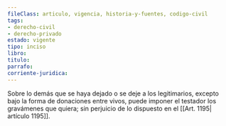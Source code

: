 ```yaml
---
fileClass: articulo, vigencia, historia-y-fuentes, codigo-civil
tags:
- derecho-civil
- derecho-privado
estado: vigente
tipo: inciso
libro:
titulo:
parrafo:
corriente-juridica:
---
```

Sobre lo demás que se haya dejado o se deje a los legitimarios, excepto bajo la forma de donaciones entre vivos, puede imponer el testador los gravámenes que quiera; sin perjuicio de lo dispuesto en el [[Art. 1195| artículo 1195]].